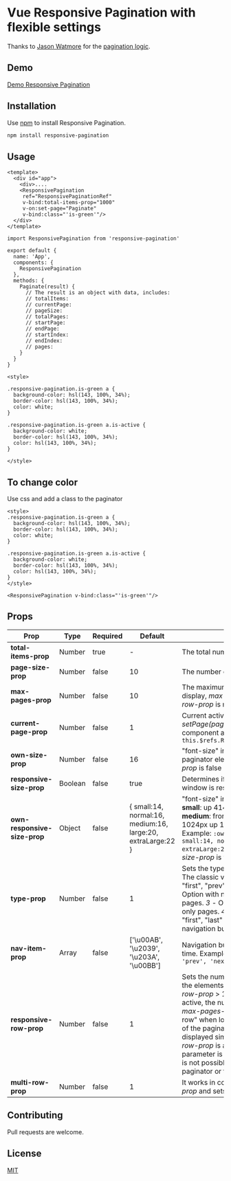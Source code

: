 # Vue Responsive Pagination with flexible settings

Thanks to [Jason Watmore](https://github.com/cornflourblue) for the [pagination logic](https://github.com/cornflourblue/jw-paginate).

## Demo
[Demo Responsive Pagination](https://1q1deev.github.io/ResponsivePaginator/dist/demo)

## Installation

Use [npm](https://www.npmjs.com/) to install Responsive Pagination.

```bash
npm install responsive-pagination
```

## Usage

```vue
<template>
  <div id="app">
    <div>....
    <ResponsivePagination 
     ref="ResponsivePaginationRef"
     v-bind:total-items-prop="1000"
     v-on:set-page="Paginate"
     v-bind:class="'is-green'"/>
  </div>
</template>

import ResponsivePagination from 'responsive-pagination'

export default {
  name: 'App',
  components: {
    ResponsivePagination
  },
  methods: {
    Paginate(result) {
      // The result is an object with data, includes:
      // totalItems: 
      // currentPage: 
      // pageSize: 
      // totalPages: 
      // startPage:
      // endPage:
      // startIndex: 
      // endIndex:
      // pages:
    }
  }
}

<style>

.responsive-pagination.is-green a {
  background-color: hsl(143, 100%, 34%);
  border-color: hsl(143, 100%, 34%);
  color: white;
}

.responsive-pagination.is-green a.is-active {
  background-color: white;
  border-color: hsl(143, 100%, 34%);
  color: hsl(143, 100%, 34%);
}

</style>
```
## To change color

Use css and add a class to the paginator
```
<style>
.responsive-pagination.is-green a {
  background-color: hsl(143, 100%, 34%);
  border-color: hsl(143, 100%, 34%);
  color: white;
}

.responsive-pagination.is-green a.is-active {
  background-color: white;
  border-color: hsl(143, 100%, 34%);
  color: hsl(143, 100%, 34%);
}
</style>
```
```
<ResponsivePagination v-bind:class="'is-green'"/>
```
## Props

| Prop | Type | Required | Default | Description |
| ------ | ------ | ------ | ------ | ------ |
**total-items-prop**| Number | true | - | The total number of items to paginate
**page-size-prop**| Number | false | 10 | The number of items per page
**max-pages-prop**| Number | false | 10 | The maximum number of page navigation links to display, *max-pages-prop* is valid if *responsive-row-prop* is not active.
**current-page-prop**| Number | false | 1 | Current active page. You can use the method *setPage(page)* to set the value from the parent component after loading at any time. Example: ``` this.$refs.ResponsivePaginationRef.setPage(4);```
**own-size-prop**| Number | false | 16 | "font-size" in pixels. Determines the size of paginator elements. Valid if *responsive-size-prop* is false (default *true*)
**responsive-size-prop**| Boolean | false | true | Determines if the paginator size changes when a window is resized. 
**own-responsive-size-prop**| Object | false | { small:14, normal:16, medium:16, large:20, extraLarge:22 } | "font-size" in pixels at different screen widths: **small**: up 414px **normal**: from 415px up 768px **medium**: from 769px up 1023px **large:** from 1024px up 1407px **extraLarge:** from 1408px. Example: ```:own-responsive-size-prop="{ small:14, normal:16, medium:18, large:20, extraLarge:24 }"``` It works when a *responsive-size-prop* is *true* (default).
**type-prop**| Number | false | 1 | Sets the type of paginator. Possible options: *1* - The classic version with navigation buttons: "first", "prev", "next", "last" and pages. *2* - Option with navigation buttons: "prev", "next" and pages. *3* - Option without navigation buttons, only pages. *4* - Option with navigation buttons: "first", "last" and pages. *5* - Option with navigation buttons: "prev", "next" without pages.
**nav-item-prop**| Array | false | ['\u00AB', '\u2039', '\u203A', '\u00BB'] | Navigation buttons. Subject to change at any time. Example: ``` :nav-item-prop="['\u00AB', 'prev', 'next', '\u00BB']" ```
**responsive-row-prop**| Number | false | 1 | Sets the number of displayed links, so as to fit all the elements evenly into one or more (with *multi-row-prop* > 1) lines. Possible options: *0* - Not active, the number of links is determined by the *max-pages-prop* prop. *1* - Partially "responsive row" when loading. *2* - Any changes in the width of the paginator will lead to a recount of the links displayed simultaneously. **Note:** If *responsive-row-prop* is active, then the *max-pages-prop* parameter is ignored and will be applied only if it is not possible to determine the width of the paginator or track its changes.
**multi-row-prop**| Number | false | 1 | It works in conjunction with *responsive-row-prop* and sets the number of rows.


## Contributing
Pull requests are welcome.

## License
[MIT](https://opensource.org/licenses/MIT)
